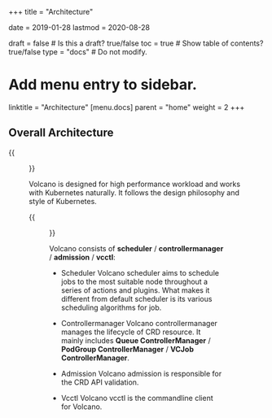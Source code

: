 +++
title =  "Architecture"


date = 2019-01-28
lastmod = 2020-08-28

draft = false  # Is this a draft? true/false
toc = true  # Show table of contents? true/false
type = "docs"  # Do not modify.

# Add menu entry to sidebar.
linktitle = "Architecture"
[menu.docs]
  parent = "home"
  weight = 2
+++

## Overall Architecture


{{<figure library="1" src="arch_1.png" title="application scenarios of Volcano">}}


Volcano is designed for high performance workload and works with Kubernetes naturally. It follows the design philosophy
and style of Kubernetes.


{{<figure library="1" src="arch_2.PNG" title="Volcano architecture">}}


Volcano consists of **scheduler** / **controllermanager** / **admission** / **vcctl**:

- Scheduler
Volcano scheduler aims to schedule jobs to the most suitable node throughout a series of actions and plugins. What makes
it different from default scheduler is its various scheduling algorithms for job.

- Controllermanager
Volcano controllermanager manages the lifecycle of CRD resource. It mainly includes **Queue ControllerManager** / **PodGroup
ControllerManager** / **VCJob ControllerManager**.

- Admission
Volcano admission is responsible for the CRD API validation.

- Vcctl
Volcano vcctl is the commandline client for Volcano.
